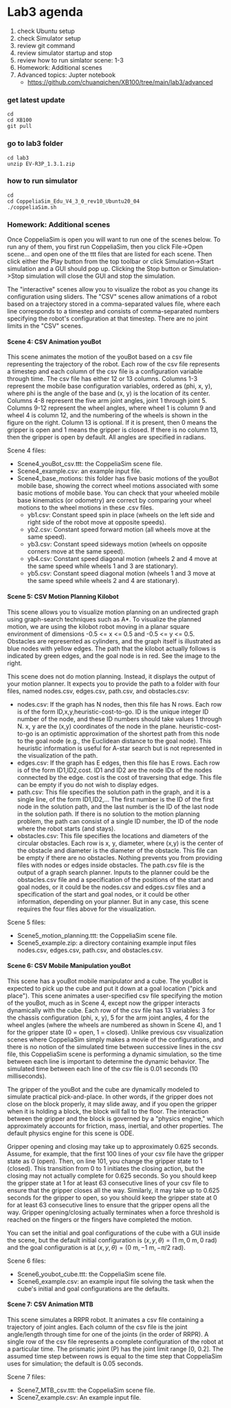 # Lab3 agenda
1. check Ubuntu setup 
2. check Simulator setup 
3. review git command 
4. review simulator startup and stop 
5. review how to run simlator scene: 1-3 
6. Homework: Additional scenes 
7. Advanced topics: Jupter notebook 
   * https://github.com/chuanqichen/XB100/tree/main/lab3/advanced

### get latest update
```
cd 
cd XB100
git pull
```

### go to lab3 folder
```
cd lab3
unzip EV-R3P_1.3.1.zip
```

### how to run simulator 
```
cd 
cd CoppeliaSim_Edu_V4_3_0_rev10_Ubuntu20_04
./coppeliaSim.sh
```
### Homework: Additional scenes 
Once CoppeliaSim is open you will want to run one of the scenes below. To run any of them, you first run CoppeliaSim, then you click File->Open scene... and open one of the ttt files that are listed for each scene. Then click either the Play button from the top toolbar or click Simulation->Start simulation and a GUI should pop up. Clicking the Stop button or Simulation->Stop simulation will close the GUI and stop the simulation.

The "interactive" scenes allow you to visualize the robot as you change its configuration using sliders. The "CSV" scenes allow animations of a robot based on a trajectory stored in a comma-separated values file, where each line corresponds to a timestep and consists of comma-separated numbers specifying the robot's configuration at that timestep. There are no joint limits in the "CSV" scenes.

#### Scene 4: CSV Animation youBot
This scene animates the motion of the youBot based on a csv file representing the trajectory of the robot. Each row of the csv file represents a timestep and each column of the csv file is a configuration variable through time. The csv file has either 12 or 13 columns. Columns 1-3 represent the mobile base configuration variables, ordered as (phi, x, y), where phi is the angle of the base and (x, y) is the location of its center. Columns 4-8 represent the five arm joint angles, joint 1 through joint 5. Columns 9-12 represent the wheel angles, where wheel 1 is column 9 and wheel 4 is column 12, and the numbering of the wheels is shown in the figure on the right. Column 13 is optional. If it is present, then 0 means the gripper is open and 1 means the gripper is closed. If there is no column 13, then the gripper is open by default. All angles are specified in radians.

Scene 4 files:
* Scene4_youBot_csv.ttt: the CoppeliaSim scene file.
* Scene4_example.csv: an example input file.
* Scene4_base_motions: this folder has five basic motions of the youBot mobile base, showing the correct wheel motions associated with some basic motions of mobile base. You can check that your wheeled mobile base kinematics (or odometry) are correct by comparing your wheel motions to the wheel motions in these .csv files.
  * yb1.csv: Constant speed spin in place (wheels on the left side and right side of the robot move at opposite speeds).
  * yb2.csv: Constant speed forward motion (all wheels move at the same speed).
  * yb3.csv: Constant speed sideways motion (wheels on opposite corners move at the same speed).
  * yb4.csv: Constant speed diagonal motion (wheels 2 and 4 move at the same speed while wheels 1 and 3 are stationary).
  * yb5.csv: Constant speed diagonal motion (wheels 1 and 3 move at the same speed while wheels 2 and 4 are stationary).

#### Scene 5: CSV Motion Planning Kilobot
This scene allows you to visualize motion planning on an undirected graph using graph-search techniques such as A*. To visualize the planned motion, we are using the kilobot robot moving in a planar square environment of dimensions -0.5 <= x <= 0.5 and -0.5 <= y <= 0.5. Obstacles are represented as cylinders, and the graph itself is illustrated as blue nodes with yellow edges. The path that the kilobot actually follows is indicated by green edges, and the goal node is in red. See the image to the right.

This scene does not do motion planning. Instead, it displays the output of your motion planner. It expects you to provide the path to a folder with four files, named nodes.csv, edges.csv, path.csv, and obstacles.csv:

* nodes.csv: If the graph has N nodes, then this file has N rows. Each row is of the form ID,x,y,heuristic-cost-to-go. ID is the unique integer ID number of the node, and these ID numbers should take values 1 through N. x, y are the (x,y) coordinates of the node in the plane. heuristic-cost-to-go is an optimistic approximation of the shortest path from this node to the goal node (e.g., the Euclidean distance to the goal node). This heuristic information is useful for A-star search but is not represented in the visualization of the path.
* edges.csv: If the graph has E edges, then this file has E rows. Each row is of the form ID1,ID2,cost. ID1 and ID2 are the node IDs of the nodes connected by the edge. cost is the cost of traversing that edge. This file can be empty if you do not wish to display edges.
* path.csv: This file specifies the solution path in the graph, and it is a single line, of the form ID1,ID2,... The first number is the ID of the first node in the solution path, and the last number is the ID of the last node in the solution path. If there is no solution to the motion planning problem, the path can consist of a single ID number, the ID of the node where the robot starts (and stays).
* obstacles.csv: This file specifies the locations and diameters of the circular obstacles. Each row is x, y, diameter, where (x,y) is the center of the obstacle and diameter is the diameter of the obstacle. This file can be empty if there are no obstacles.
Nothing prevents you from providing files with nodes or edges inside obstacles. The path.csv file is the output of a graph search planner. Inputs to the planner could be the obstacles.csv file and a specification of the positions of the start and goal nodes, or it could be the nodes.csv and edges.csv files and a specification of the start and goal nodes, or it could be other information, depending on your planner. But in any case, this scene requires the four files above for the visualization.

Scene 5 files:
* Scene5_motion_planning.ttt: the CoppeliaSim scene file.
* Scene5_example.zip: a directory containing example input files nodes.csv, edges.csv, path.csv, and obstacles.csv.

#### Scene 6: CSV Mobile Manipulation youBot
This scene has a youBot mobile manipulator and a cube. The youBot is expected to pick up the cube and put it down at a goal location ("pick and place"). This scene animates a user-specified csv file specifying the motion of the youBot, much as in Scene 4, except now the gripper interacts dynamically with the cube. Each row of the csv file has 13 variables: 3 for the chassis configuration (phi, x, y), 5 for the arm joint angles, 4 for the wheel angles (where the wheels are numbered as shown in Scene 4), and 1 for the gripper state (0 = open, 1 = closed). Unlike previous csv visualization scenes where CoppeliaSim simply makes a movie of the configurations, and there is no notion of the simulated time between successive lines in the csv file, this CoppeliaSim scene is performing a dynamic simulation, so the time between each line is important to determine the dynamic behavior. The simulated time between each line of the csv file is 0.01 seconds (10 milliseconds).

The gripper of the youBot and the cube are dynamically modeled to simulate practical pick-and-place. In other words, if the gripper does not close on the block properly, it may slide away, and if you open the gripper when it is holding a block, the block will fall to the floor. The interaction between the gripper and the block is governed by a "physics engine," which approximately accounts for friction, mass, inertial, and other properties. The default physics engine for this scene is ODE.

Gripper opening and closing may take up to approximately 0.625 seconds. Assume, for example, that the first 100 lines of your csv file have the gripper state as 0 (open). Then, on line 101, you change the gripper state to 1 (closed). This transition from 0 to 1 initiates the closing action, but the closing may not actually complete for 0.625 seconds. So you should keep the gripper state at 1 for at least 63 consecutive lines of your csv file to ensure that the gripper closes all the way. Similarly, it may take up to 0.625 seconds for the gripper to open, so you should keep the gripper state at 0 for at least 63 consecutive lines to ensure that the gripper opens all the way. Gripper opening/closing actually terminates when a force threshold is reached on the fingers or the fingers have completed the motion.

You can set the initial and goal configurations of the cube with a GUI inside the scene, but the default initial configuration is $(x,y,\theta) = (1~\text{m}, 0~\text{m}, 0~\text{rad})$ and the goal configuration is at $(x,y,\theta) = (0~\text{m},-1~\text{m},-\pi/2~\text{rad})$.

Scene 6 files:
* Scene6_youbot_cube.ttt: the CoppeliaSim scene file.
* Scene6_example.csv: an example input file solving the task when the cube's initial and goal configurations are the defaults.

#### Scene 7: CSV Animation MTB
This scene simulates a RRPR robot. It animates a csv file containing a trajectory of joint angles. Each column of the csv file is the joint angle/length through time for one of the joints (in the order of RRPR). A single row of the csv file represents a complete configuration of the robot at a particular time. The prismatic joint (P) has the joint limit range [0, 0.2]. The assumed time step between rows is equal to the time step that CoppeliaSim uses for simulation; the default is 0.05 seconds.

Scene 7 files:
* Scene7_MTB_csv.ttt: the CoppeliaSim scene file.
* Scene7_example.csv: An example input file.
